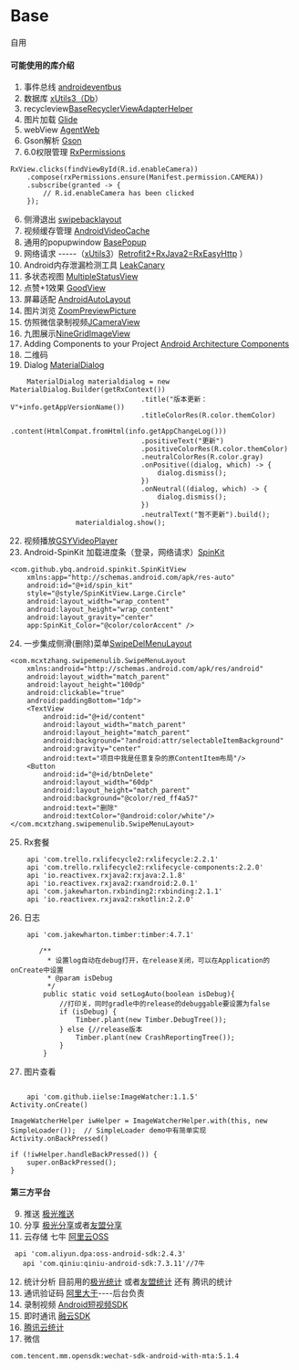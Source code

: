 # Base
   自用

#### 可能使用的库介绍
1. 事件总线 [androideventbus](https://github.com/hehonghui/AndroidEventBus)
2. 数据库  [xUtils3（Db](https://github.com/wyouflf/xUtils3)）
3. recycleview[BaseRecyclerViewAdapterHelper](https://github.com/CymChad/BaseRecyclerViewAdapterHelper/)
3. 图片加载 [Glide](https://github.com/bumptech/glide)
4. webView  [AgentWeb](https://github.com/Justson/AgentWeb)
4. Gson解析  [Gson](https://github.com/google/gson)
5. 6.0权限管理 [RxPermissions](https://github.com/tbruyelle/RxPermissions)
```
RxView.clicks(findViewById(R.id.enableCamera))
    .compose(rxPermissions.ensure(Manifest.permission.CAMERA))
    .subscribe(granted -> {
        // R.id.enableCamera has been clicked
    });
```
6. 侧滑退出 [swipebacklayout](https://github.com/qmdx/SwipeBackLayout)
7. 视频缓存管理 [AndroidVideoCache](https://github.com/danikula/AndroidVideoCache)
8. 通用的popupwindow [BasePopup](https://github.com/razerdp/BasePopup)
10. 网络请求 -----（[xUtils3](https://github.com/wyouflf/xUtils3)）[Retrofit2+RxJava2=RxEasyHttp](https://github.com/zhou-you/RxEasyHttp) ）
12. Android内存泄漏检测工具 [LeakCanary](https://github.com/square/leakcanary)
13. 多状态视图 [MultipleStatusView](https://github.com/qyxxjd/MultipleStatusView)
14. 点赞+1效果 [GoodView](https://github.com/venshine/GoodView)
15. 屏幕适配  [AndroidAutoLayout](https://github.com/hongyangAndroid/AndroidAutoLayout)
16. 图片浏览 [ZoomPreviewPicture](https://github.com/yangchaojiang/ZoomPreviewPicture)
17. 仿照微信录制视频[JCameraView](https://github.com/CJT2325/CameraView)
18. 九图展示[NineGridImageView](https://jaeger.itscoder.com/android/2016/03/06/nine-grid-iamge-view-libaray.html)
19. Adding Components to your Project [Android Architecture Components](https://developer.android.google.cn/topic/libraries/architecture/index.html)
20. 二维码
21. Dialog [MaterialDialog](https://github.com/afollestad/material-dialogs)
```
	MaterialDialog materialdialog = new MaterialDialog.Builder(getRxContext())
								.title("版本更新：V"+info.getAppVersionName())
								.titleColorRes(R.color.themColor)
								.content(HtmlCompat.fromHtml(info.getAppChangeLog()))
								.positiveText("更新")
								.positiveColorRes(R.color.themColor)
								.neutralColorRes(R.color.gray)
								.onPositive((dialog, which) -> {
									dialog.dismiss();
								})
								.onNeutral((dialog, which) -> {
									dialog.dismiss();
								})
								.neutralText("暂不更新").build();
				materialdialog.show();
```
22. 视频播放[GSYVideoPlayer](https://github.com/CarGuo/GSYVideoPlayer)
23. Android-SpinKit 加载进度条（登录，网络请求）[SpinKit](https://github.com/ybq/Android-SpinKit)
```
<com.github.ybq.android.spinkit.SpinKitView
    xmlns:app="http://schemas.android.com/apk/res-auto"
    android:id="@+id/spin_kit"
    style="@style/SpinKitView.Large.Circle"
    android:layout_width="wrap_content"
    android:layout_height="wrap_content"
    android:layout_gravity="center"
    app:SpinKit_Color="@color/colorAccent" />
```
24. 一步集成侧滑(删除)菜单[SwipeDelMenuLayout](https://github.com/mcxtzhang/SwipeDelMenuLayout)
```
<com.mcxtzhang.swipemenulib.SwipeMenuLayout
    xmlns:android="http://schemas.android.com/apk/res/android"
    android:layout_width="match_parent"
    android:layout_height="100dp"
    android:clickable="true"
    android:paddingBottom="1dp">
    <TextView
        android:id="@+id/content"
        android:layout_width="match_parent"
        android:layout_height="match_parent"
        android:background="?android:attr/selectableItemBackground"
        android:gravity="center"
        android:text="项目中我是任意复杂的原ContentItem布局"/>
    <Button
        android:id="@+id/btnDelete"
        android:layout_width="60dp"
        android:layout_height="match_parent"
        android:background="@color/red_ff4a57"
        android:text="删除"
        android:textColor="@android:color/white"/>
</com.mcxtzhang.swipemenulib.SwipeMenuLayout>
```
25. Rx套餐
```
    api 'com.trello.rxlifecycle2:rxlifecycle:2.2.1'
    api 'com.trello.rxlifecycle2:rxlifecycle-components:2.2.0'
    api 'io.reactivex.rxjava2:rxjava:2.1.8'
    api 'io.reactivex.rxjava2:rxandroid:2.0.1'
    api 'com.jakewharton.rxbinding2:rxbinding:2.1.1'
    api 'io.reactivex.rxjava2:rxkotlin:2.2.0'
```
26. 日志
```
    api 'com.jakewharton.timber:timber:4.7.1'

       /**
         * 设置log自动在debug打开，在release关闭，可以在Application的onCreate中设置
         * @param isDebug
         */
        public static void setLogAuto(boolean isDebug){
            //打印关，同时gradle中的release的debuggable要设置为false
            if (isDebug) {
                Timber.plant(new Timber.DebugTree());
            } else {//release版本
                Timber.plant(new CrashReportingTree());
            }
        }
```
27. 图片查看

```

    api 'com.github.iielse:ImageWatcher:1.1.5'
Activity.onCreate()

ImageWatcherHelper iwHelper = ImageWatcherHelper.with(this, new SimpleLoader());  // SimpleLoader demo中有简单实现
Activity.onBackPressed()

if (!iwHelper.handleBackPressed()) {
    super.onBackPressed();
}

```


#### 第三方平台 ####

9. 推送 [极光推送](https://docs.jiguang.cn/jpush/guideline/intro/)
10. 分享 [极光分享](https://docs.jiguang.cn/jshare/guideline/intro/)或者[友盟分享](http://mobile.umeng.com)
11. 云存储 七牛 [阿里云OSS](https://help.aliyun.com/document_detail/32042.html?spm=5176.87240.400427.45.sHMUpt)
```
 api 'com.aliyun.dpa:oss-android-sdk:2.4.3'
   api 'com.qiniu:qiniu-android-sdk:7.3.11'//7牛
```
12. 统计分析  目前用的[极光统计](https://docs.jiguang.cn/janalytics/guideline/intro/) 或者[友盟统计](http://mobile.umeng.com/analytics) 还有 腾讯的统计
13. 通讯验证码 [阿里大于](https://dayu.aliyun.com/product/sms?spm=a3142.7791109.0.0.1d6d73c4oGtKxk)----后台负责
14. 录制视频 [Android短视频SDK](https://help.aliyun.com/document_detail/53421.html?spm=5176.doc54832.6.688.5hqB17)
15. 即时通讯  [融云SDK](http://www.rongcloud.cn/docs/)
16. [腾讯云统计](http://mta.qq.com/?ADTAG=EXTERNAL.MEDIA.ANALYSIS_122)
17. 微信
```
com.tencent.mm.opensdk:wechat-sdk-android-with-mta:5.1.4
```